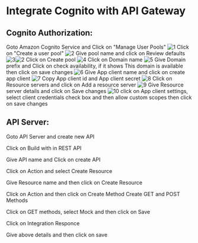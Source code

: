 # Integrate Cognito with API Gateway
Cognito Authorization:
----------------
Goto Amazon Cognito Service and Click on "Manage User Pools"
![1](https://user-images.githubusercontent.com/63221837/83547236-8a3c5380-a51f-11ea-8f83-7028a2c0f249.png)
Click on "Create a user pool"
![2](https://user-images.githubusercontent.com/63221837/83547239-8b6d8080-a51f-11ea-8068-1b3efe41ae80.png)
Give pool name and click on Review defaults
![3](https://user-images.githubusercontent.com/63221837/83547242-8c061700-a51f-11ea-82cc-861225e6cb5f.png)![2](https://user-images.githubusercontent.com/63221837/83547239-8b6d8080-a51f-11ea-8068-1b3efe41ae80.png)
Click on Create pool
![4](https://user-images.githubusercontent.com/63221837/83547245-8c061700-a51f-11ea-9790-d07965272e86.png)
Click on Domain name
![5](https://user-images.githubusercontent.com/63221837/83547246-8c9ead80-a51f-11ea-9e19-6d46e119c637.png)
Give Domain prefix and Click on check availability, if it shows This domain is available then click on save changes
![6](https://user-images.githubusercontent.com/63221837/83547250-8d374400-a51f-11ea-9669-1ef8f36da511.png)
Give App client name and click on create app client
![7](https://user-images.githubusercontent.com/63221837/83547251-8d374400-a51f-11ea-8e5b-6c950fa4e65d.png)
Copy App client id and App client secret
![8](https://user-images.githubusercontent.com/63221837/83547252-8dcfda80-a51f-11ea-8780-1166e1d8610a.png)
Click on Resource servers and click on Add a resource server
![9](https://user-images.githubusercontent.com/63221837/83547254-8dcfda80-a51f-11ea-9540-1a96d9e2aa9b.png)
Give Resource server details and click on Save changes
![10](https://user-images.githubusercontent.com/63221837/83547256-8e687100-a51f-11ea-8dd2-b1daf8f0e06e.png)
click on App client settings, select client credentials check box and then allow custom scopes then click on save changes

API Server:
-----------
Goto API Server and create new API

Click on Build with in REST API

Give API name and Click on create API

Click on Action and select Create Resource

Give Resource name and then click on Create Resource

Click on Action and then click on Create Method
Create GET and POST Methods

Click on GET methods, select Mock and then click on Save

Click on Integration Responce

Give above details and then click on save


